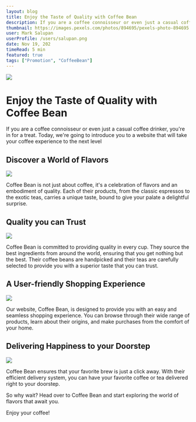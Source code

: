 ```yaml
---
layout: blog
title: Enjoy the Taste of Quality with Coffee Bean
description: If you are a coffee connoisseur or even just a casual coffee drinker, you're in for a treat. Today, we're going to introduce you to a website that will take your coffee experience to the next level
thumbnail: https://images.pexels.com/photos/894695/pexels-photo-894695.jpeg?auto=compress&cs=tinysrgb&w=600
user: Mark Salupan
userProfile: /users/salupan.png
date: Nov 19, 202
timeRead: 5 min
featured: true
tags: ["Promotion", "CoffeeBean"]
---
```


![](https://images.pexels.com/photos/894695/pexels-photo-894695.jpeg?auto=compress&cs=tinysrgb&w=600)

# Enjoy the Taste of Quality with Coffee Bean

If you are a coffee connoisseur or even just a casual coffee drinker, you're in for a treat. Today, we're going to introduce you to a website that will take your coffee experience to the next level

## Discover a World of Flavors

![](https://images.pexels.com/photos/1459339/pexels-photo-1459339.jpeg?auto=compress&cs=tinysrgb&w=1260&h=750&dpr=1)

Coffee Bean is not just about coffee, it's a celebration of flavors and an embodiment of quality. Each of their products, from the classic espressos to the exotic teas, carries a unique taste, bound to give your palate a delightful surprise.

## Quality you can Trust

![](https://images.pexels.com/photos/92354/pexels-photo-92354.jpeg?auto=compress&cs=tinysrgb&w=1260&h=750&dpr=1)

Coffee Bean is committed to providing quality in every cup. They source the best ingredients from around the world, ensuring that you get nothing but the best. Their coffee beans are handpicked and their teas are carefully selected to provide you with a superior taste that you can trust.

## A User-friendly Shopping Experience

![](https://cdn.sanity.io/images/599r6htc/localized/9990fb399da607290267ba8f70df2644d3266239-1080x1080.svg)

Our website, Coffee Bean, is designed to provide you with an easy and seamless shopping experience. You can browse through their wide range of products, learn about their origins, and make purchases from the comfort of your home.

## Delivering Happiness to your Doorstep

![](https://images.pexels.com/photos/7330130/pexels-photo-7330130.jpeg?auto=compress&cs=tinysrgb&w=1260&h=750&dpr=1)

Coffee Bean ensures that your favorite brew is just a click away. With their efficient delivery system, you can have your favorite coffee or tea delivered right to your doorstep.

So why wait? Head over to Coffee Bean and start exploring the world of flavors that await you.

Enjoy your coffee!
